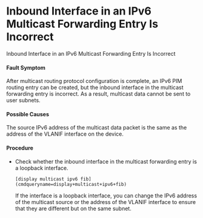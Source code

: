 Inbound Interface in an IPv6 Multicast Forwarding Entry Is Incorrect
====================================================================

Inbound Interface in an IPv6 Multicast Forwarding Entry Is Incorrect

#### Fault Symptom

After multicast routing protocol configuration is complete, an IPv6 PIM routing entry can be created, but the inbound interface in the multicast forwarding entry is incorrect. As a result, multicast data cannot be sent to user subnets.

#### Possible Causes

The source IPv6 address of the multicast data packet is the same as the address of the VLANIF interface on the device.


#### Procedure

* Check whether the inbound interface in the multicast forwarding entry is a loopback interface.
  
  
  ```
  [display multicast ipv6 fib](cmdqueryname=display+multicast+ipv6+fib)
  ```
  
  If the interface is a loopback interface, you can change the IPv6 address of the multicast source or the address of the VLANIF interface to ensure that they are different but on the same subnet.